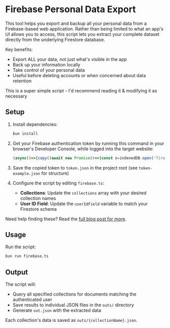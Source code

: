 # Firebase Personal Data Export

This tool helps you export and backup all your personal data from a Firebase-based web application. Rather than being limited to what an app's UI allows you to access, this script lets you extract your complete dataset directly from the underlying Firestore database.

Key benefits:
- Export ALL your data, not just what's visible in the app
- Back up your information locally
- Take control of your personal data
- Useful before deleting accounts or when concerned about data retention

This is a super simple script - I'd recommend reading it & modifying it as necessary 

## Setup

1. Install dependencies:
   ```bash
   bun install
   ```

2. Get your Firebase authentication token by running this command in your browser's Developer Console, while logged into the target website:
   ```javascript
   (async()=>{copy((await new Promise(r=>{const o=indexedDB.open('firebaseLocalStorageDb');o.onsuccess=()=>o.result.transaction('firebaseLocalStorage').objectStore('firebaseLocalStorage').getAll().onsuccess=e=>r(e.target.result)})).find(x=>x.fbase_key.startsWith('firebase:authUser:')).value);console.log('Firestore auth token copied to clipboard ✅')})();
   ```

3. Save the copied token to `token.json` in the project root (see `token-example.json` for structure)

4. Configure the script by editing `firebase.ts`:
   - **Collections**: Update the `collections` array with your desired collection names
   - **User ID Field**: Update the `userIdField` variable to match your Firestore schema

Need help finding these? Read the [full blog post for more](https://venki.dev/notesfirebase-rev-eng). 

## Usage

Run the script:
```bash
bun run firebase.ts
```

## Output

The script will:
- Query all specified collections for documents matching the authenticated user
- Save results to individual JSON files in the `outs/` directory
- Generate `out.json` with the extracted data

Each collection's data is saved as `outs/{collectionName}.json`.